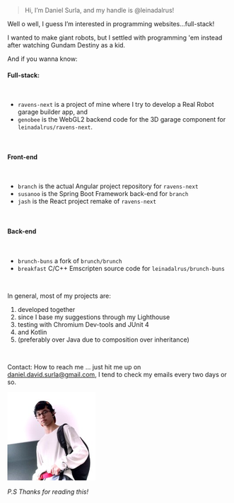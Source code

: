 > Hi, I’m Daniel Surla, and my handle is @leinadalrus!

Well o well, I guess I’m interested in programming websites...full-stack!

I wanted to make giant robots, but I settled with programming 'em instead after watching Gundam Destiny as a kid.

And if you wanna know: 

#### Full-stack:

<br>

- `ravens-next` is a project of mine where I try to develop a Real Robot garage builder app, and
- `genobee` is the WebGL2 backend code for the 3D garage component for `leinadalrus/ravens-next`.

<br>

#### Front-end

<br>

- `branch` is the actual Angular project repository for `ravens-next`
- `susanoo` is the Spring Boot Framework back-end for `branch`
- `jash` is the React project remake of `ravens-next`

<br>

#### Back-end

<br>

- `brunch-buns` a fork of `brunch/brunch`
- `breakfast` C/C++ Emscripten source code for `leinadalrus/brunch-buns`

<br>

In general, most of my projects are:

1. developed together
2. since I base my suggestions through my Lighthouse
3. testing with Chromium Dev-tools and JUnit 4
4. and Kotlin
5. (preferably over Java due to composition over inheritance)

<br>

Contact: How to reach me ... just hit me up on daniel.david.surla@gmail.com, I tend to check my emails every two days or so.

![Alt text](images/daniel02.jpg)

*P.S*
  *Thanks for reading this!*
<!---
leinadalrus/leinadalrus is a ✨ special ✨ repository because its `README.md` (this file) appears on your GitHub profile.
You can click the Preview link to take a look at your changes.
--->
